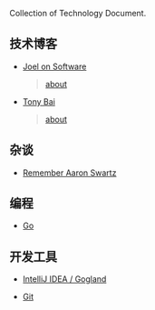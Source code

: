 Collection of Technology Document.


## 技术博客

- [Joel on Software](http://www.joelonsoftware.com/)

	> [about](http://www.joelonsoftware.com/AboutMe.html)

- [Tony Bai](http://tonybai.com/)

	> [about](http://tonybai.com/about/)

## 杂谈

- [Remember Aaron Swartz](http://www.rememberaaronsw.com/memories/)


## 编程

- [Go](/programming/go.md)

## 开发工具

- [IntelliJ IDEA / Gogland](/tool/idea.md)

- [Git](/tool/git.md)

